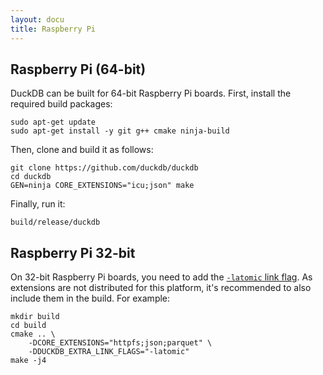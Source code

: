```yaml
---
layout: docu
title: Raspberry Pi
---
```


## Raspberry Pi (64-bit)

DuckDB can be built for 64-bit Raspberry Pi boards. First, install the required build packages:

```batch
sudo apt-get update
sudo apt-get install -y git g++ cmake ninja-build
```

Then, clone and build it as follows:

```batch
git clone https://github.com/duckdb/duckdb
cd duckdb
GEN=ninja CORE_EXTENSIONS="icu;json" make
```

Finally, run it:

```batch
build/release/duckdb
```

## Raspberry Pi 32-bit

On 32-bit Raspberry Pi boards, you need to add the [`-latomic` link flag](https://github.com/duckdb/duckdb/issues/13855#issuecomment-2341539339).
As extensions are not distributed for this platform, it's recommended to also include them in the build.
For example:

```batch
mkdir build
cd build
cmake .. \
    -DCORE_EXTENSIONS="httpfs;json;parquet" \
    -DDUCKDB_EXTRA_LINK_FLAGS="-latomic"
make -j4
```
